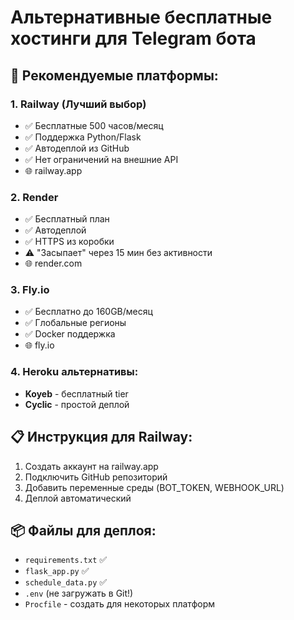 # Альтернативные бесплатные хостинги для Telegram бота

## 🚀 Рекомендуемые платформы:

### 1. **Railway** (Лучший выбор)
- ✅ Бесплатные 500 часов/месяц
- ✅ Поддержка Python/Flask
- ✅ Автодеплой из GitHub
- ✅ Нет ограничений на внешние API
- 🌐 railway.app

### 2. **Render** 
- ✅ Бесплатный план
- ✅ Автодеплой
- ✅ HTTPS из коробки
- ⚠️ "Засыпает" через 15 мин без активности
- 🌐 render.com

### 3. **Fly.io**
- ✅ Бесплатно до 160GB/месяц
- ✅ Глобальные регионы
- ✅ Docker поддержка
- 🌐 fly.io

### 4. **Heroku альтернативы:**
- **Koyeb** - бесплатный tier
- **Cyclic** - простой деплой

## 📋 Инструкция для Railway:

1. Создать аккаунт на railway.app
2. Подключить GitHub репозиторий 
3. Добавить переменные среды (BOT_TOKEN, WEBHOOK_URL)
4. Деплой автоматический

## 📦 Файлы для деплоя:
- `requirements.txt` ✅
- `flask_app.py` ✅  
- `schedule_data.py` ✅
- `.env` (не загружать в Git!)
- `Procfile` - создать для некоторых платформ
